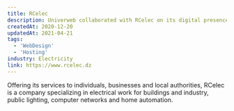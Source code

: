```yaml
---
title: RCelec
description: Univerweb collaborated with RCelec on its digital presence. We created the website and we provide hosting.
createdAt: 2020-12-20
updatedAt: 2021-04-21
tags:
  - 'WebDesign'
  - 'Hosting'
industry: Electricity
link: https://www.rcelec.dz
---
```


Offering its services to individuals, businesses and local authorities, RCelec is a company specializing in electrical work for buildings and industry, public lighting, computer networks and home automation.
